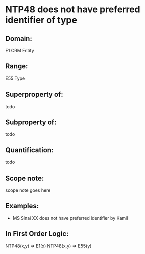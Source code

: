 # NTP48 does not have preferred identifier of type

## Domain: 

E1 CRM Entity

## Range: 

E55 Type

## Superproperty of: 

todo

## Subproperty of: 

todo

## Quantification: 

todo

## Scope note: 

scope note goes here

## Examples: 

* MS Sinai XX does not have preferred identifier by Kamil

## In First Order Logic: 

NTP48(x,y) ⇒ E1(x)
NTP48(x,y) ⇒ E55(y)

